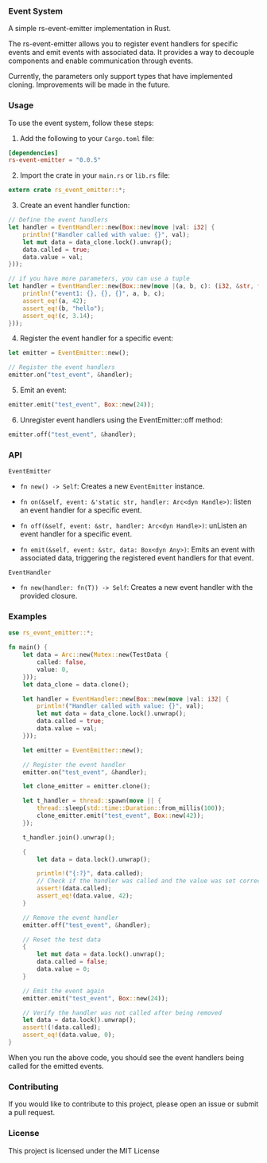### Event System

A simple rs-event-emitter implementation in Rust.

The rs-event-emitter allows you to register event handlers for specific events and emit events with associated data. It provides a way to decouple components and enable communication through events.

Currently, the parameters only support types that have implemented cloning. Improvements will be made in the future.

### Usage

To use the event system, follow these steps:

1. Add the following to your `Cargo.toml` file:

```toml
[dependencies]
rs-event-emitter = "0.0.5"
```

2. Import the crate in your `main.rs` or `lib.rs` file:

```rust
extern crate rs_event_emitter::*;
```

3. Create an event handler function:

```rust
// Define the event handlers
let handler = EventHandler::new(Box::new(move |val: i32| {
    println!("Handler called with value: {}", val);
    let mut data = data_clone.lock().unwrap();
    data.called = true;
    data.value = val;
}));

// if you have more parameters, you can use a tuple
let handler = EventHandler::new(Box::new(move |(a, b, c): (i32, &str, f64)| {
    println!("event1: {}, {}, {}", a, b, c);
    assert_eq!(a, 42);
    assert_eq!(b, "hello");
    assert_eq!(c, 3.14);
}));

```

4. Register the event handler for a specific event:

```rust
let emitter = EventEmitter::new();

// Register the event handlers
emitter.on("test_event", &handler);
```

5. Emit an event:

```rust
emitter.emit("test_event", Box::new(24));
```

6. Unregister event handlers using the EventEmitter::off method:

```rust
emitter.off("test_event", &handler);
```

### API

`EventEmitter`

-   `fn new() -> Self`: Creates a new `EventEmitter` instance.

-   `fn on(&self, event: &'static str, handler: Arc<dyn Handle>)`: listen an event handler for a specific event.

-   `fn off(&self, event: &str, handler: Arc<dyn Handle>)`: unListen an event handler for a specific event.

-   `fn emit(&self, event: &str, data: Box<dyn Any>)`: Emits an event with associated data, triggering the registered event handlers for that event.

`EventHandler`

-   `fn new(handler: fn(T)) -> Self`: Creates a new event handler with the provided closure.

### Examples

```rust
use rs_event_emitter::*;

fn main() {
    let data = Arc::new(Mutex::new(TestData {
        called: false,
        value: 0,
    }));
    let data_clone = data.clone();

    let handler = EventHandler::new(Box::new(move |val: i32| {
        println!("Handler called with value: {}", val);
        let mut data = data_clone.lock().unwrap();
        data.called = true;
        data.value = val;
    }));

    let emitter = EventEmitter::new();

    // Register the event handler
    emitter.on("test_event", &handler);

    let clone_emitter = emitter.clone();

    let t_handler = thread::spawn(move || {
        thread::sleep(std::time::Duration::from_millis(100));
        clone_emitter.emit("test_event", Box::new(42));
    });

    t_handler.join().unwrap();

    {
        let data = data.lock().unwrap();

        println!("{:?}", data.called);
        // Check if the handler was called and the value was set correctly
        assert!(data.called);
        assert_eq!(data.value, 42);
    }

    // Remove the event handler
    emitter.off("test_event", &handler);

    // Reset the test data
    {
        let mut data = data.lock().unwrap();
        data.called = false;
        data.value = 0;
    }

    // Emit the event again
    emitter.emit("test_event", Box::new(24));

    // Verify the handler was not called after being removed
    let data = data.lock().unwrap();
    assert!(!data.called);
    assert_eq!(data.value, 0);
}
```

When you run the above code, you should see the event handlers being called for the emitted events.

### Contributing

If you would like to contribute to this project, please open an issue or submit a pull request.

### License

This project is licensed under the MIT License
